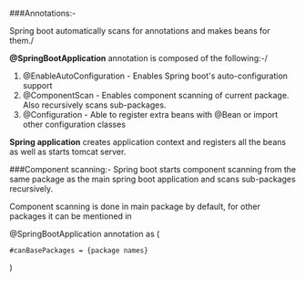 ###Annotations:-

Spring boot automatically scans for annotations and makes beans for them./

**@SpringBootApplication** annotation is composed of the following:-/
1. @EnableAutoConfiguration - Enables Spring boot's auto-configuration support
2. @ComponentScan - Enables component scanning of current package. Also recursively scans sub-packages.
3. @Configuration - Able to register extra beans with @Bean or import other configuration classes

**Spring application** creates application context and registers all the beans as well as starts tomcat server.

###Component scanning:-
Spring boot starts component scanning from the same package as the main spring boot application and scans sub-packages recursively.

Component scanning is done in main package by default, for other packages it can be mentioned in

@SpringBootApplication annotation as
(

    #canBasePackages = {package names}

)